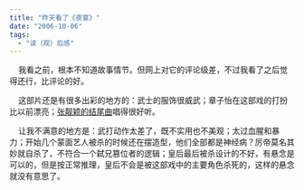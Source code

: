 ```yaml
---
title: "昨天看了《夜宴》"
date: "2006-10-06"
tags: 
  - "读（观）后感"
---
```


    我看之前，根本不知道故事情节。但网上对它的评论级差，不过我看了之后觉得还行，比评论的好。

    这部片还是有很多出彩的地方的：武士的服饰很威武；章子怡在这部戏的打扮比以前漂亮；[张靓颖的结尾曲](http://www.hurray.com/news/yeyan.mp3)唱得很好听。

    让我不满意的地方是：武打动作太差了，既不实用也不美观；太过血腥和暴力；开始几个蒙面艺人被杀的时候还在摆造型，他们全部都是神经病？厉帝莫名其妙就自杀了，不符合一个弑兄篡位者的逻辑；皇后最后被杀设计的不好，有悬念是可以的，但是按正常推理，皇后不会是被这部戏中的主要角色杀死的，这样的悬念就没有意思了。
